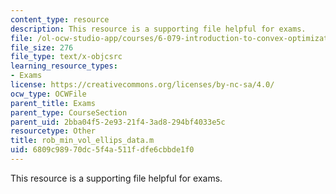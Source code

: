 ```yaml
---
content_type: resource
description: This resource is a supporting file helpful for exams.
file: /ol-ocw-studio-app/courses/6-079-introduction-to-convex-optimization-fall-2009/6809c98970dc5f4a511fdfe6cbbde1f0_rob_min_vol_ellips_data.m
file_size: 276
file_type: text/x-objcsrc
learning_resource_types:
- Exams
license: https://creativecommons.org/licenses/by-nc-sa/4.0/
ocw_type: OCWFile
parent_title: Exams
parent_type: CourseSection
parent_uid: 2bba04f5-2e93-21f4-3ad8-294bf4033e5c
resourcetype: Other
title: rob_min_vol_ellips_data.m
uid: 6809c989-70dc-5f4a-511f-dfe6cbbde1f0
---
```

This resource is a supporting file helpful for exams.